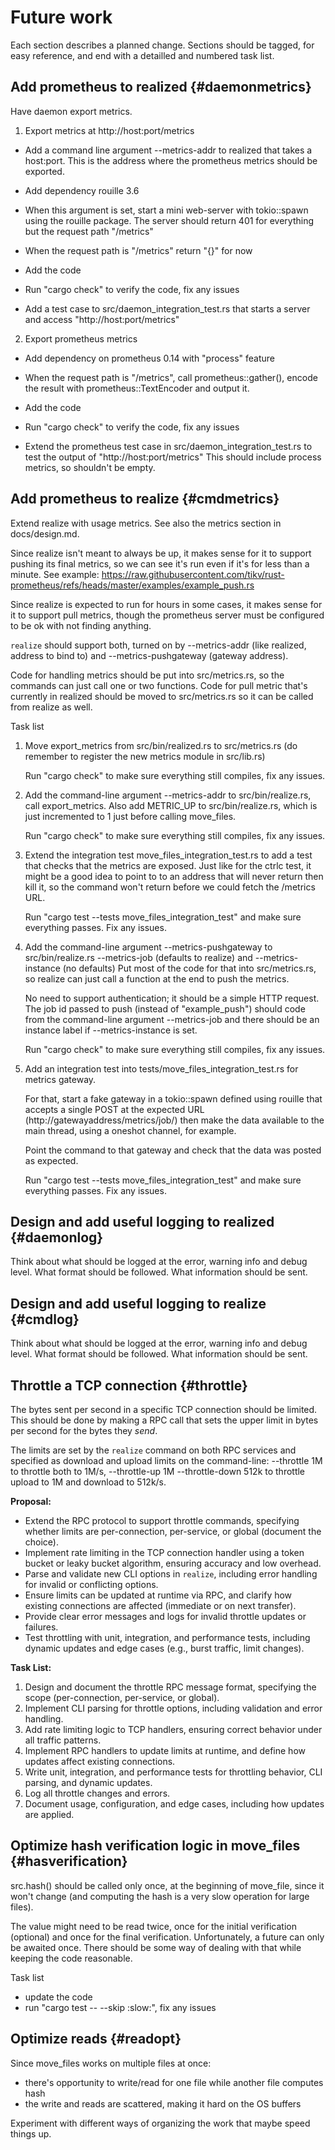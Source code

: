 # Future work

Each section describes a planned change. Sections should be tagged,
for easy reference, and end with a detailled and numbered task list.

## Add prometheus to realized {#daemonmetrics}

Have daemon export metrics.

1. Export metrics at http://host:port/metrics

- Add a command line argument --metrics-addr to realized that takes a
  host:port. This is the address where the prometheus metrics should
  be exported.

- Add dependency rouille 3.6

- When this argument is set, start a mini web-server with tokio::spawn
  using the rouille package. The server should return 401 for
  everything but the request path "/metrics"

- When the request path is "/metrics" return "{}" for now

- Add the code

- Run "cargo check" to verify the code, fix any issues

- Add a test case to src/daemon_integration_test.rs that starts
  a server and access "http://host:port/metrics"

2. Export prometheus metrics

- Add dependency on prometheus 0.14 with "process" feature

- When the request path is "/metrics", call prometheus::gather(),
  encode the result with prometheus::TextEncoder and output it.

- Add the code

- Run "cargo check" to verify the code, fix any issues

- Extend the prometheus test case in src/daemon_integration_test.rs
  to test the output of "http://host:port/metrics" This should
  include process metrics, so shouldn't be empty.

## Add prometheus to realize {#cmdmetrics}

Extend realize with usage metrics. See also the metrics section in
docs/design.md.

Since realize isn't meant to always be up, it makes sense for it to
support pushing its final metrics, so we can see it's run even if it's
for less than a minute. See example:
https://raw.githubusercontent.com/tikv/rust-prometheus/refs/heads/master/examples/example_push.rs

Since realize is expected to run for hours in some cases, it makes
sense for it to support pull metrics, though the prometheus server
must be configured to be ok with not finding anything.

`realize` should support both, turned on by --metrics-addr (like
realized, address to bind to) and --metrics-pushgateway (gateway
address).

Code for handling metrics should be put into src/metrics.rs, so the
commands can just call one or two functions. Code for pull metric
that's currently in realized should be moved to src/metrics.rs so it
can be called from realize as well.

Task list

1. Move export_metrics from src/bin/realized.rs to src/metrics.rs (do
   remember to register the new metrics module in src/lib.rs)

   Run "cargo check" to make sure everything still compiles, fix
   any issues.

2. Add the command-line argument --metrics-addr to src/bin/realize.rs,
   call export_metrics. Also add METRIC_UP to src/bin/realize.rs,
   which is just incremented to 1 just before calling move_files.

   Run "cargo check" to make sure everything still compiles, fix
   any issues.

3. Extend the integration test move_files_integration_test.rs to
   add a test that checks that the metrics are exposed. Just like
   for the ctrlc test, it might be a good idea to point to to an
   address that will never return then kill it, so the command won't
   return before we could fetch the /metrics URL.

   Run "cargo test --tests move_files_integration_test" and make sure
   everything passes. Fix any issues.

4. Add the command-line argument --metrics-pushgateway to
   src/bin/realize.rs --metrics-job (defaults to realize) and
   --metrics-instance (no defaults) Put most of the code for that into
   src/metrics.rs, so realize can just call a function at the end to
   push the metrics.

   No need to support authentication; it should be a simple HTTP
   request. The job id passed to push (instead of "example_push")
   should code from the command-line argument --metrics-job and there
   should be an instance label if --metrics-instance is set.

   Run "cargo check" to make sure everything still compiles, fix
   any issues.

5. Add an integration test into tests/move_files_integration_test.rs
   for metrics gateway.

   For that, start a fake gateway in a tokio::spawn defined using
   rouille that accepts a single POST at the expected URL
   (http://gatewayaddress/metrics/job/<job-id>) then make the data
   available to the main thread, using a oneshot channel, for example.

   Point the command to that gateway and check that the data was
   posted as expected.

   Run "cargo test --tests move_files_integration_test" and make
   sure everything passes. Fix any issues.

## Design and add useful logging to realized {#daemonlog}

Think about what should be logged at the error, warning info and debug
level. What format should be followed. What information should be
sent.

## Design and add useful logging to realize {#cmdlog}

Think about what should be logged at the error, warning info and debug
level. What format should be followed. What information should be
sent.

## Throttle a TCP connection {#throttle}

The bytes sent per second in a specific TCP connection should be
limited. This should be done by making a RPC call that sets the upper
limit in bytes per second for the bytes they *send*.

The limits are set by the `realize` command on both RPC services and
specified as download and upload limits on the command-line:
--throttle 1M to throttle both to 1M/s, --throttle-up 1M
--throttle-down 512k to throttle upload to 1M and download to
512k/s.

**Proposal:**
- Extend the RPC protocol to support throttle commands, specifying whether limits are per-connection, per-service, or global (document the choice).
- Implement rate limiting in the TCP connection handler using a token bucket or leaky bucket algorithm, ensuring accuracy and low overhead.
- Parse and validate new CLI options in `realize`, including error handling for invalid or conflicting options.
- Ensure limits can be updated at runtime via RPC, and clarify how existing connections are affected (immediate or on next transfer).
- Provide clear error messages and logs for invalid throttle updates or failures.
- Test throttling with unit, integration, and performance tests, including dynamic updates and edge cases (e.g., burst traffic, limit changes).

**Task List:**
1. Design and document the throttle RPC message format, specifying the scope (per-connection, per-service, or global).
2. Implement CLI parsing for throttle options, including validation and error handling.
3. Add rate limiting logic to TCP handlers, ensuring correct behavior under all traffic patterns.
4. Implement RPC handlers to update limits at runtime, and define how updates affect existing connections.
5. Write unit, integration, and performance tests for throttling behavior, CLI parsing, and dynamic updates.
6. Log all throttle changes and errors.
7. Document usage, configuration, and edge cases, including how updates are applied.

## Optimize hash verification logic in move_files {#hasverification}

src.hash() should be called only once, at the beginning of move_file,
since it won't change (and computing the hash is a very slow operation
for large files).

The value might need to be read twice, once for the initial
verification (optional) and once for the final verification.
Unfortunately, a future can only be awaited once. There should be some
way of dealing with that while keeping the code reasonable.

Task list

- update the code
- run "cargo test -- --skip :slow:", fix any issues

## Optimize reads {#readopt}

Since move_files works on multiple files at once:
 - there's opportunity to write/read for one file while another file computes hash
 - the write and reads are scattered, making it hard on the OS buffers

Experiment with different ways of organizing the work that maybe speed
things up.
